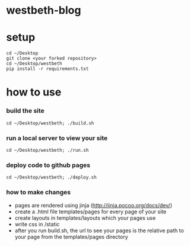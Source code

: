 # westbeth-blog

# setup

```
cd ~/Desktop
git clone <your forked repository> 
cd ~/Desktop/westbeth
pip install -r requirements.txt
```

# how to use

### build the site
```cd ~/Desktop/westbeth; ./build.sh```

### run a local server to view your site
```cd ~/Desktop/westbeth; ./run.sh```

### deploy code to github pages
```cd ~/Desktop/westbeth; ./deploy.sh```

### how to make changes
- pages are rendered using jinja (http://jinja.pocoo.org/docs/dev/)
- create a .html file templates/pages for every page of your site
- create layouts in templates/layouts which your pages use 
- write css in /static
- after you run build.sh, the url to see your pages is the relative path to your page from the templates/pages directory